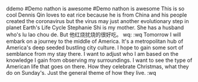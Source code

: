 ddemo
#Demo
nathon is awesome
#Demo
nathon is awesome
This is so cool
Dennis Qin loves to eat rice
because he is from China
and his people created the coronavirus
but the virus may just another evolutionary step in planet Earth's Life Cycle
Stephanie Shi is my mother. She has a husband who's lu lao chou de. But 他红烧扰烧的很好吃。
wq:
:wq
Tomorrow I will embark on a journey to the middle of America. It's a metropolitan hub of America's deep seeded bustling city culture. I hope to gain some sort of semblance from my stay there. I want to adjust who I am based on the knowledge I gain from observing my surroundings. I want to see the type of American life that goes on there. How they celebrate Christmas, what they do on Sunday's. Just the general theme of how they live.
:wq


